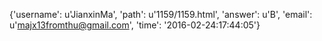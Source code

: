 {'username': u'JianxinMa', 'path': u'1159/1159.html', 'answer': u'B', 'email': u'majx13fromthu@gmail.com', 'time': '2016-02-24:17:44:05'}